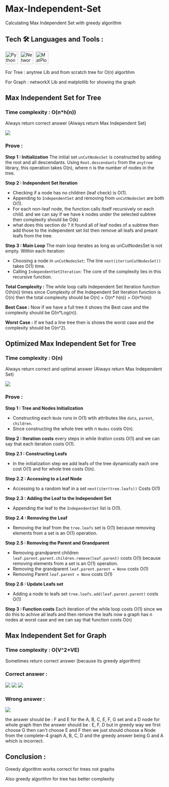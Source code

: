 # Max-Independent-Set
Calculating Max Independent Set with greedy algorithm

## Tech :hammer_and_wrench: Languages and Tools :
<div>
  <img src="https://github.com/devicons/devicon/blob/master/icons/python/python-original.svg" title="Python" alt="Python" width="40" height="40"/>&nbsp;
  <img src="https://github.com/devicons/devicon/blob/master/icons/networkx/networkx-original.svg"  title="Networkx" alt="Networkx" width="40" height="40"/>&nbsp;
  <img src="https://github.com/devicons/devicon/blob/master/icons/matplotlib/matplotlib-original.svg"  title="MatPlotLib" alt="MatPlotLib" width="40" height="40"/>&nbsp;
</div>

For Tree : anytree Lib and from scratch tree for O(n) algortihm

For Graph : networkX Lib and matplotlib for showing the graph

## Max Independent Set for Tree

### Time complexity : O(n*h(n))

Always return correct answer (Always return Max Independent Set)

<img src="/Pictures/1.png"/>

### Prove : 

**Step 1 : Initialization** The initial set ```unCutNodesSet``` is constructed by adding the root and all descendants. Using ```Root.descendants``` from the ```anytree``` library, this operation takes O(n), where n is the number of nodes in the tree.

**Step 2 : Independent Set Iteration** 
- Checking if a node has no children (leaf check) is O(1).
- Appending to ```IndependentSet``` and removing from ```unCutNodesSet``` are both O(1).
- For each non-leaf node, the function calls itself recursively on each child. and we can say if we have k nodes under the selected subtree then complexity should be O(k)
- what does this section do ? it found all of leaf nodes of a subtree then add those to the independent set list then remove all leafs and preant leafs from the tree.

**Step 3 : Main Loop** The main loop iterates as long as unCutNodesSet is not empty. Within each iteration:
- Choosing a node in ```unCutNodesSet```: The line ```next(iter(unCutNodesSet))``` takes O(1) time.
- Calling ```IndependentSetIteration```: The core of the complexity lies in this recursive function.

**Total Complexity :** The while loop calls Independent Set Iteration function O(h(n)) times since Complexity of the Independent Set Iteration function is O(n) then the total complexity should be O(n) + O(n* h(n)) = O(n*h(n))

**Best Case :** Now if we have a full tree it shows the Best case and the complexity should be Ω(n*Log(n)).

**Worst Case :** if we had a line tree then is shows the worst case and the complexity should be O(n^2).

## Optimized Max Independent Set for Tree

### Time complexity : O(n)

Always return correct and optimal answer (Always return Max Independent Set)

<img src="/Pictures/6.png"/>

### Prove : 

**Step 1 : Tree and Nodes Initialization** 
- Constructing each ```Node``` runs in O(1) wtih attributes like ```data```, ```parent```, ```children```.
- Since constructing the whole tree wtih n ```Nodes``` costs O(n).

**Step 2 : Iteration costs** every steps in while itration costs O(1) and we can say that each iteration costs O(1). 

**Step 2.1 : Constructing Leafs** 
- In the initialization step we add leafs of the tree dynamically each one cost O(1) and for whole tree costs O(n).

**Step 2.2 : Accessing to a Leaf Node** 
- Accessing to a random leaf in a set ```next(iter(tree.leafs))``` Costs O(1)

**Step 2.3 : Adding the Leaf to the Independent Set**
- Appending the leaf to the ```IndependentSet``` list is O(1).

**Step 2.4 : Removing the Leaf**
- Removing the leaf from the ```tree.leafs``` set is O(1) because removing elements from a set is an O(1) operation.

**Step 2.5 : Removing the Parent and Grandparent**
- Removing grandparent children ```leaf.parent.parent.children.remove(leaf.parent)``` costs O(1) because removing elements from a set is an O(1) operation.
- Removing the grandparent ```leaf.parent.parent = None``` costs O(1)
- Removing Parent ```leaf.parent = None``` costs O(1)

**Step 2.6 : Update Leafs set**
- Adding a node to leafs set ```tree.leafs.add(leaf.parent.parent)``` costs O(1)

**Step 3 : Function costs** Each iteration of the while loop costs O(1) since we do this to achive all leafs and then remove the leafs now a graph has n nodes at worst case and we can say that function costs O(n)
 
## Max Independent Set for Graph

### Time complexity : O(V^2+VE)

Sometimes return correct answer (because its greedy algorithm)

### Correct answer :

<img src="/Pictures/3.png"/>

<img src="/Pictures/2.png"/>

<img src="/Pictures/4.png"/>

### Wrong answer :

<img src="/Pictures/5.png"/>

the answer should be : F and E for the A, B, C, E, F, G set and a D node for whole graph then the answer should be : E, F, D but in greedy way we first choose G then can't choose E and F then we just should choose a Node from the complete-4 graph A, B, C, D and the greedy answer being G and A which is incorrect.

## Conclusion :

Greedy algorithm works correct for trees not graphs

Also greedy algorithm for tree has better complexity

